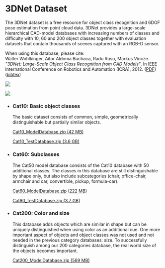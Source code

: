 3DNet Dataset
=============

The 3DNet dataset is a free resource for object class recognition and 6DOF pose estimation from point cloud data. 3DNet provides a large-scale hierarchical CAD-model databases with increasing numbers of classes and difficulty with 10, 60 and 200 object classes together with evaluation datasets that contain thousands of scenes captured with an RGB-D sensor.

When using this database, please cite: \
 Walter Wohlkinger, Aitor Aldoma Buchaca, Radu Rusu, Markus Vincze. *"3DNet: Large-Scale Object Class Recognition from CAD Models"*. In IEEE International Conference on Robotics and Automation (ICRA), 2012. ([PDF](https://repo.acin.tuwien.ac.at/tmp/permanent/wohlkinger20123dnet.pdf)) ([bibtex](https://repo.acin.tuwien.ac.at/tmp/permanent/wohlkinger20123dnet.bib))

![](images/three_d_net/training.jpg)

![](images/three_d_net/classification.jpg)

-   ### Cat10: Basic object classes

    The basic dataset consists of common, simple, geometrically distinguishable but partially similar objects.

    [Cat10\_ModelDatabase.zip (42 MB)](Cat10_ModelDatabase.zip)

    [Cat10\_TestDatabase.zip (3.6 GB)](Cat10_TestDatabase.zip)

-   ### Cat60: Subclasses

    The Cat50 model database consists of the Cat10 database with 50 additional classes. The classes in this database are still distinguishable by shape only, but also include subcategories (chair, office-chair, armchair and car, convertible, pickup, formula-car).

    [Cat60\_ModelDatabase.zip (222 MB)](Cat60_ModelDatabase.zip)

    [Cat60\_TestDatabase.zip (3.7 GB)](Cat60_TestDatabase.zip)

-   ### Cat200: Color and size

    This database adds objects which are similar in shape but can be uniquely distinguished when using color as an additional cue. One more important aspect of objects and object classes was not used and not needed in the previous category databases: size. To successfully distinguish among our 200 categories database, the real world size of the objects becomes important.

    [Cat200\_ModelDatabase.zip (569 MB)](Cat200_ModelDatabase.zip)



